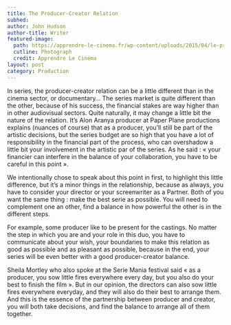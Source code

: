 ```yaml
---
title: The Producer-Creator Relation
subhed: 
author: John Hudson
author-title: Writer
featured-image: 
  path: https://apprendre-le-cinema.fr/wp-content/uploads/2015/04/le-producteur-du-film-ou-le-producteur-délégué.001-1080x675.jpeg
  cutline: Photograph
  credit: Apprendre Le Cinéma
layout: post
category: Production
---
```


 In series, the producer-creator relation can be a little different than in the cinema sector, or documentary…
The series market is quite different than the other, because of his success, the financial stakes are way higher than in other audiovisual sectors. Quite naturally, it may change a little bit the nature of the relation. It’s Alon Aranya producer at Paper Plane productions explains (nuances of course) that as a producer, you’ll still be part of the artistic decisions, but the series budget are so high that you have a lot of responsibility in the financial part of the process, who can overshadow a little bit your involvement in the artistic par of the series. As he said : « your financier can interfere in the balance of your collaboration, you have to be careful in this point ».

 We intentionally chose to speak about this point in first, to highlight this little difference, but it’s a minor things in the relationship, because as always, you have to consider your director or your screenwriter as a Partner. Both of you want the same thing : make the best serie as possible. You will need to complement one an other, find a balance in how powerful the other is in the different steps. 

For example, some producer like to be present for the castings. No matter the step in which you are and your role in this duo, you have to communicate about your wish, your boundaries to make this relation as good as possible and as pleasant as possible, because in the end, your series will be even better with a good producer-creator balance.

 Sheila Mortley who also spoke at the Serie Mania festival said « as a producer, you sow little fires everywhere every day, but you also do your best to finish the film ». But in our opinion, the directors can also sow little fires everywhere everyday, and they will also do their best to arrange them. And this is the essence of the partnership between producer and creator, you will both take decisions, and find the balance to arrange all of them together. 
